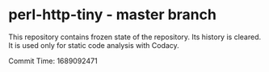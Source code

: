 # perl-http-tiny - master branch

This repository contains frozen state of the repository.
Its history is cleared. It is used only for static code
analysis with Codacy.

Commit Time: 1689092471